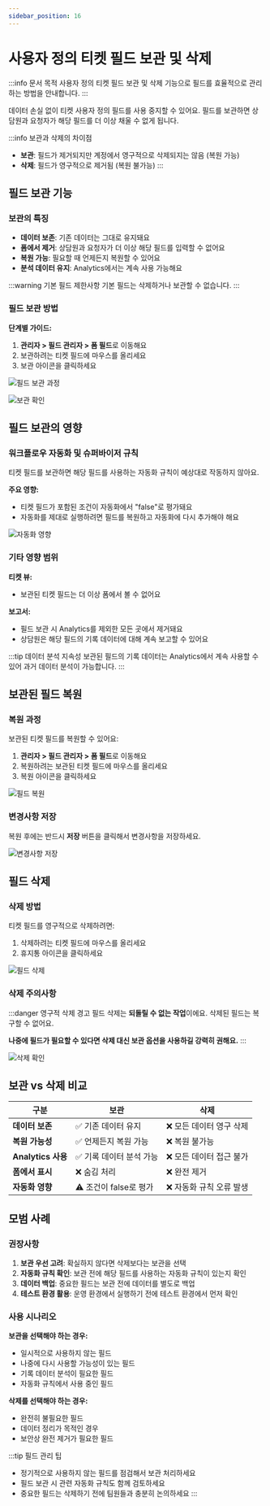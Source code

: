 ```yaml
---
sidebar_position: 16
---
```


# 사용자 정의 티켓 필드 보관 및 삭제

:::info 문서 목적
사용자 정의 티켓 필드 보관 및 삭제 기능으로 필드를 효율적으로 관리하는 방법을 안내합니다.
:::

데이터 손실 없이 티켓 사용자 정의 필드를 사용 중지할 수 있어요. 필드를 보관하면 상담원과 요청자가 해당 필드를 더 이상 채울 수 없게 됩니다.

:::info 보관과 삭제의 차이점
- **보관**: 필드가 제거되지만 계정에서 영구적으로 삭제되지는 않음 (복원 가능)
- **삭제**: 필드가 영구적으로 제거됨 (복원 불가능)
:::

## 필드 보관 기능

### 보관의 특징
- **데이터 보존**: 기존 데이터는 그대로 유지돼요
- **폼에서 제거**: 상담원과 요청자가 더 이상 해당 필드를 입력할 수 없어요
- **복원 가능**: 필요할 때 언제든지 복원할 수 있어요
- **분석 데이터 유지**: Analytics에서는 계속 사용 가능해요

:::warning 기본 필드 제한사항
기본 필드는 삭제하거나 보관할 수 없습니다.
:::

### 필드 보관 방법

**단계별 가이드:**

1. **관리자 > 필드 관리자 > 폼 필드**로 이동해요
2. 보관하려는 티켓 필드에 마우스를 올리세요  
3. 보관 아이콘을 클릭하세요

![필드 보관 과정](https://s3.amazonaws.com/cdn.freshdesk.com/data/helpdesk/attachments/production/50006913201/original/nuTdyFkahpFWF_stdT-GMy7sseQ0itxhSQ.png?1668449001)

![보관 확인](https://s3.amazonaws.com/cdn.freshdesk.com/data/helpdesk/attachments/production/50006913202/original/Ni7kstGq-dpWBKu6kKBJk72cQ-sFoumPhw.png?1668449003)

## 필드 보관의 영향

### 워크플로우 자동화 및 슈퍼바이저 규칙

티켓 필드를 보관하면 해당 필드를 사용하는 자동화 규칙이 예상대로 작동하지 않아요.

**주요 영향:**
- 티켓 필드가 포함된 조건이 자동화에서 "false"로 평가돼요
- 자동화를 제대로 실행하려면 필드를 복원하고 자동화에 다시 추가해야 해요

![자동화 영향](https://s3.amazonaws.com/cdn.freshdesk.com/data/helpdesk/attachments/production/50006913200/original/vp0wl8UMsBAonS--qwneQmQuTW0zb0fUqw.png?1668449000)

### 기타 영향 범위

**티켓 뷰:**
- 보관된 티켓 필드는 더 이상 폼에서 볼 수 없어요

**보고서:**
- 필드 보관 시 Analytics를 제외한 모든 곳에서 제거돼요
- 상담원은 해당 필드의 기록 데이터에 대해 계속 보고할 수 있어요

:::tip 데이터 분석 지속성
보관된 필드의 기록 데이터는 Analytics에서 계속 사용할 수 있어 과거 데이터 분석이 가능합니다.
:::

## 보관된 필드 복원

### 복원 과정

보관된 티켓 필드를 복원할 수 있어요:

1. **관리자 > 필드 관리자 > 폼 필드**로 이동해요
2. 복원하려는 보관된 티켓 필드에 마우스를 올리세요
3. 복원 아이콘을 클릭하세요

![필드 복원](https://s3.amazonaws.com/cdn.freshdesk.com/data/helpdesk/attachments/production/50006913196/original/WWhz1aeu-_hvnLCj5xrMqBq6RLa3oooNSg.png?1668448998)

### 변경사항 저장

복원 후에는 반드시 **저장** 버튼을 클릭해서 변경사항을 저장하세요.

![변경사항 저장](https://s3.amazonaws.com/cdn.freshdesk.com/data/helpdesk/attachments/production/50006913199/original/XTP5YWhyZRpaDTmd4FE6wdETiZwVez0dLw.png?1668449000)

## 필드 삭제

### 삭제 방법

티켓 필드를 영구적으로 삭제하려면:

1. 삭제하려는 티켓 필드에 마우스를 올리세요
2. 휴지통 아이콘을 클릭하세요

![필드 삭제](https://s3.amazonaws.com/cdn.freshdesk.com/data/helpdesk/attachments/production/50006913197/original/MRtj-IccYcBwRsEdMvcbSKkuBmV6KvckCA.png?1668448999)

### 삭제 주의사항

:::danger 영구적 삭제 경고
필드 삭제는 **되돌릴 수 없는 작업**이에요. 삭제된 필드는 복구할 수 없어요.

**나중에 필드가 필요할 수 있다면 삭제 대신 보관 옵션을 사용하길 강력히 권해요.**
:::

![삭제 확인](https://s3.amazonaws.com/cdn.freshdesk.com/data/helpdesk/attachments/production/50006913203/original/-pKglefQNCQOgvd41-Dkkf3XmvdtqupCTg.png?1668449003)

## 보관 vs 삭제 비교

| 구분 | 보관 | 삭제 |
|------|------|------|
| **데이터 보존** | ✅ 기존 데이터 유지 | ❌ 모든 데이터 영구 삭제 |
| **복원 가능성** | ✅ 언제든지 복원 가능 | ❌ 복원 불가능 |
| **Analytics 사용** | ✅ 기록 데이터 분석 가능 | ❌ 모든 데이터 접근 불가 |
| **폼에서 표시** | ❌ 숨김 처리 | ❌ 완전 제거 |
| **자동화 영향** | ⚠️ 조건이 false로 평가 | ❌ 자동화 규칙 오류 발생 |

## 모범 사례

### 권장사항

1. **보관 우선 고려**: 확실하지 않다면 삭제보다는 보관을 선택
2. **자동화 규칙 확인**: 보관 전에 해당 필드를 사용하는 자동화 규칙이 있는지 확인
3. **데이터 백업**: 중요한 필드는 보관 전에 데이터를 별도로 백업
4. **테스트 환경 활용**: 운영 환경에서 실행하기 전에 테스트 환경에서 먼저 확인

### 사용 시나리오

**보관을 선택해야 하는 경우:**
- 일시적으로 사용하지 않는 필드
- 나중에 다시 사용할 가능성이 있는 필드
- 기록 데이터 분석이 필요한 필드
- 자동화 규칙에서 사용 중인 필드

**삭제를 선택해야 하는 경우:**
- 완전히 불필요한 필드
- 데이터 정리가 목적인 경우
- 보안상 완전 제거가 필요한 필드

:::tip 필드 관리 팁
- 정기적으로 사용하지 않는 필드를 점검해서 보관 처리하세요
- 필드 보관 시 관련 자동화 규칙도 함께 검토하세요
- 중요한 필드는 삭제하기 전에 팀원들과 충분히 논의하세요
:::

